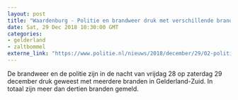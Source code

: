 ```yaml
---
layout: post
title: "Waardenburg - Politie en brandweer druk met verschillende branden"
date: Sat, 29 Dec 2018 10:30:00 GMT
categories: 
- gelderland 
- zaltbommel 
externe_link: "https://www.politie.nl/nieuws/2018/december/29/02-politie-en-brandweer-druk-met-branden.html"
---
```


De brandweer en de politie zijn in de nacht van vrijdag 28 op zaterdag 29 december druk geweest met meerdere branden in Gelderland-Zuid. In totaal zijn meer dan dertien branden gemeld.
